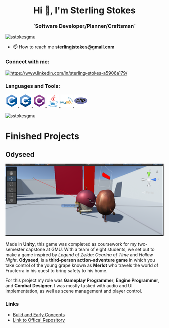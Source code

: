 <h1 align="center">Hi 👋, I'm Sterling Stokes</h1>
<h3 align="center">`Software Developer/Planner/Craftsman`</h3>

<p align="left"> <a href="https://github.com/ryo-ma/github-profile-trophy"><img src="https://github-profile-trophy.vercel.app/?username=sstokesgmu" alt="sstokesgmu" /></a> </p>

- 📫 How to reach me **sterlingjstokes@gmail.com**

<h3 align="left">Connect with me:</h3>
<p align="left">
<a href="https://www.linkedin.com/in/sterling-stokes-a5906a179/" target="blank"><img align="center" src="https://raw.githubusercontent.com/rahuldkjain/github-profile-readme-generator/master/src/images/icons/Social/linked-in-alt.svg" alt="https://www.linkedin.com/in/sterling-stokes-a5906a179/" height="30" width="40" /></a>
</p>

<h3 align="left">Languages and Tools:</h3>
<p align="left"> <a href="https://www.cprogramming.com/" target="_blank" rel="noreferrer"> <img src="https://raw.githubusercontent.com/devicons/devicon/master/icons/c/c-original.svg" alt="c" width="40" height="40"/> </a> <a href="https://www.w3schools.com/cpp/" target="_blank" rel="noreferrer"> <img src="https://raw.githubusercontent.com/devicons/devicon/master/icons/cplusplus/cplusplus-original.svg" alt="cplusplus" width="40" height="40"/> </a> <a href="https://www.w3schools.com/cs/" target="_blank" rel="noreferrer"> <img src="https://raw.githubusercontent.com/devicons/devicon/master/icons/csharp/csharp-original.svg" alt="csharp" width="40" height="40"/> </a> <a href="https://www.java.com" target="_blank" rel="noreferrer"> <img src="https://raw.githubusercontent.com/devicons/devicon/master/icons/java/java-original.svg" alt="java" width="40" height="40"/> </a> <a href="https://www.mysql.com/" target="_blank" rel="noreferrer"> <img src="https://raw.githubusercontent.com/devicons/devicon/master/icons/mysql/mysql-original-wordmark.svg" alt="mysql" width="40" height="40"/> </a> <a href="https://www.php.net" target="_blank" rel="noreferrer"> <img src="https://raw.githubusercontent.com/devicons/devicon/master/icons/php/php-original.svg" alt="php" width="40" height="40"/> </a> </p>

<p><img align="center" src="https://github-readme-stats.vercel.app/api/top-langs?username=sstokesgmu&show_icons=true&locale=en&layout=compact" alt="sstokesgmu" /></p>


# Finished Projects

## Odyseed
<p align="center">
   <img src="https://github.com/sstokesgmu/sstokesgmu/blob/main/Docs/Completed%20Projects/Odyseed/pictures/OdyseedTitle.png" alt="Odyseed Screenshot" style="max-width: 100%;">
</p>

Made in **Unity**, this game was completed as coursework for my two-semester capstone at GMU. With a team of eight students, we set out to make a game inspired by _Legend of Zelda: Ocarina of Time_ and _Hollow Night_. **Odyseed**, is a **third-person action-adventure game** in which you take control of the young grape known as **Merlot** who travels the world of Fructerra in his quest to bring safety to his home.  
  
For this project my role was **Gameplay Programmer**, **Engine Programmer**, and **Combat Designer**. I was mostly tasked with audio and UI implementation, as well as scene management and player control.

### Links
- [Build and Early Concepts](https://github.com/sstokesgmu/sstokesgmu/blob/main/Docs/Completed%20Projects/Odyseed/Odyseed.md)
- [Link to Offical Repository](https://github.com/Notjcvh/Odysseed)
